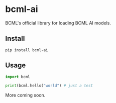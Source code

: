 # bcml-ai
BCML's official library for loading BCML AI models.

## Install
```
pip install bcml-ai
```

## Usage
```python
import bcml

print(bcml.hello("world") # just a test
```

More coming soon.
